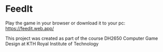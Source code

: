 # FeedIt

Play the game in your browser or download it to your pc: https://feedit.web.app/

This project was created as part of the course DH2650 Computer Game Design at KTH Royal Institute of Technology
